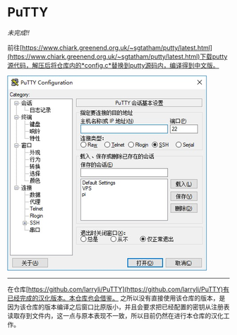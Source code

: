 # PuTTY


*未完成!!*


前往[https://www.chiark.greenend.org.uk/~sgtatham/putty/latest.html](https://www.chiark.greenend.org.uk/~sgtatham/putty/latest.html)下载putty源代码，解压后将仓库内的*config.c*替换到putty源码内，编译得到中文版。


![](screenshot.jpg)

-----

在仓库[https://github.com/larryli/PuTTY](https://github.com/larryli/PuTTY)有已经完成的汉化版本。本仓库也会借鉴。
之所以没有直接使用该仓库的版本，是因为该仓库的版本编译之后窗口比原版小，并且会要求把已经配置的密钥从注册表读取存到文件内，这一点与原本表现不一致，所以目前仍然在进行本仓库的汉化工作。